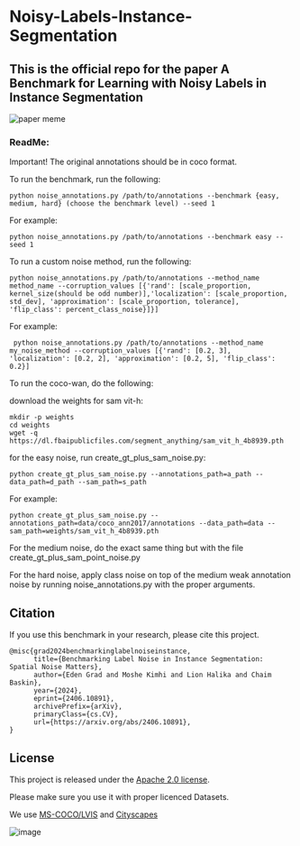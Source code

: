 # Noisy-Labels-Instance-Segmentation
## This is the official repo for the paper A Benchmark for Learning with Noisy Labels in Instance Segmentation

![paper meme](https://github.com/eden500/Noisy-Labels-Instance-Segmentation/assets/66938362/e786140b-cd28-41d3-8193-2529f1ed37d5)

### ReadMe:
Important! The original annotations should be in coco format.

To run the benchmark, run the following:
```
python noise_annotations.py /path/to/annotations --benchmark {easy, medium, hard} (choose the benchmark level) --seed 1
```

For example:
```
python noise_annotations.py /path/to/annotations --benchmark easy --seed 1
```


To run a custom noise method, run the following:
```
python noise_annotations.py /path/to/annotations --method_name method_name --corruption_values [{'rand': [scale_proportion, kernel_size(should be odd number)],'localization': [scale_proportion, std_dev], 'approximation': [scale_proportion, tolerance], 'flip_class': percent_class_noise}]}]
```

For example:
```
 python noise_annotations.py /path/to/annotations --method_name my_noise_method --corruption_values [{'rand': [0.2, 3], 'localization': [0.2, 2], 'approximation': [0.2, 5], 'flip_class': 0.2}]
```

To run the coco-wan, do the following:

download the weights for sam vit-h:
```
mkdir -p weights
cd weights
wget -q https://dl.fbaipublicfiles.com/segment_anything/sam_vit_h_4b8939.pth
```

for the easy noise, run create_gt_plus_sam_noise.py:
```
python create_gt_plus_sam_noise.py --annotations_path=a_path --data_path=d_path --sam_path=s_path
```

For example:
```
python create_gt_plus_sam_noise.py --annotations_path=data/coco_ann2017/annotations --data_path=data --sam_path=weights/sam_vit_h_4b8939.pth
```

For the medium noise, do the exact same thing but with the file create_gt_plus_sam_point_noise.py


For the hard noise, apply class noise on top of the medium weak annotation noise by running noise_annotations.py with the proper arguments.



## Citation


If you use this benchmark in your research, please cite this project.


```
@misc{grad2024benchmarkinglabelnoiseinstance,
      title={Benchmarking Label Noise in Instance Segmentation: Spatial Noise Matters}, 
      author={Eden Grad and Moshe Kimhi and Lion Halika and Chaim Baskin},
      year={2024},
      eprint={2406.10891},
      archivePrefix={arXiv},
      primaryClass={cs.CV},
      url={https://arxiv.org/abs/2406.10891}, 
}
```


## License

This project is released under the [Apache 2.0 license](https://github.com/eden500/Noisy-Labels-Instance-Segmentation/blob/main/LICENSE.txt).


Please make sure you use it with proper licenced Datasets.

We use [MS-COCO/LVIS](https://cocodataset.org/#termsofuse) and [Cityscapes](https://www.cityscapes-dataset.com/license/)


![image](https://github.com/eden500/Noisy-Labels-Instance-Segmentation/assets/66938362/3e22ad79-3f12-4767-b994-2df57dd265e7)
